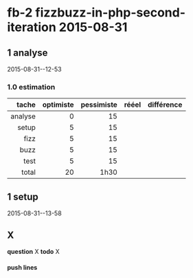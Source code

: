 # fb-2 fizzbuzz-in-php-second-iteration 2015-08-31

## 1 analyse
 2015-08-31--12-53

### 1.0 estimation

  tache              | optimiste | pessimiste | rééel | différence
  ------------------:|----------:|-----------:|------:|----------
  analyse            | 0         |  15        |       |
  setup              | 5         | 15
  fizz               | 5          | 15        |       |
  buzz               | 5          | 15        |       |
  test               | 5          | 15        |       |
  total              | 20         | 1h30      |       |


## 1 setup
 2015-08-31--13-58



## X
__question__ X
__todo__ X



#### push lines ####

